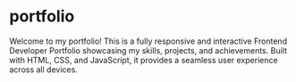 # portfolio
 Welcome to my portfolio! This is a fully responsive and interactive Frontend Developer Portfolio showcasing my skills, projects, and achievements. Built with HTML, CSS, and JavaScript, it provides a seamless user experience across all devices.
